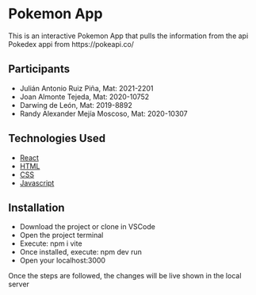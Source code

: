 <h1>Pokemon App</h1>
<p>This is an interactive Pokemon App that pulls the information from the api Pokedex appi from https://pokeapi.co/</p>

<h2>Participants</h2>
<ul>
	<li>Julián Antonio Ruiz Piña, Mat: 2021-2201</li>
	<li>Joan Almonte Tejeda, Mat: 2020-10752</li>
	<li>Darwing de León, Mat: 2019-8892</li>
	<li>Randy Alexander Mejía Moscoso, Mat: 2020-10307</li>
</ul>

## Technologies Used
<ul>
	<li><a href="https://reactjs.org/">React</a></li>
	<li><a href="https://developer.mozilla.org/en-US/docs/Web/HTML">HTML</a></li>
	<li><a href="https://developer.mozilla.org/en-US/docs/Web/CSS">CSS</a></li>
	<li><a href="https://developer.mozilla.org/en-US/docs/Web/JavaScript">Javascript</a></li>
</ul> 

<h2>Installation</h2>
<ul>
<li>Download the project or clone in VSCode</li>
<li>Open the project terminal</li>
<li>Execute: npm i vite</li>
<li>Once installed, execute: npm dev run</li>
<li>Open your localhost:3000</li>
</ul>
<p>Once the steps are followed, the changes will be live shown in the local server</p>
